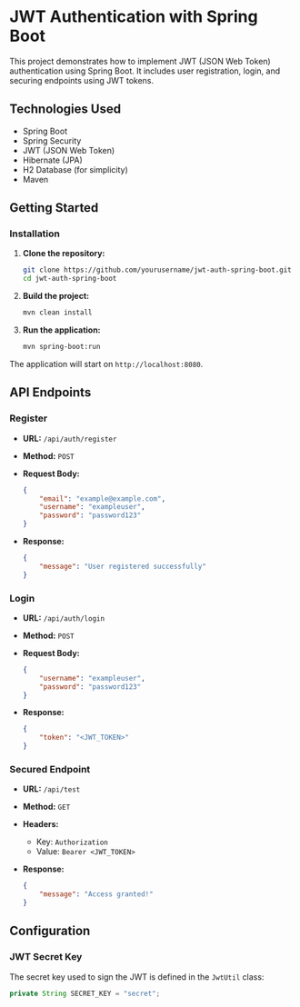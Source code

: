 # JWT Authentication with Spring Boot

This project demonstrates how to implement JWT (JSON Web Token) authentication using Spring Boot. It includes user registration, login, and securing endpoints using JWT tokens.

## Technologies Used

- Spring Boot
- Spring Security
- JWT (JSON Web Token)
- Hibernate (JPA)
- H2 Database (for simplicity)
- Maven

## Getting Started


### Installation

1. **Clone the repository:**

    ```sh
    git clone https://github.com/yourusername/jwt-auth-spring-boot.git
    cd jwt-auth-spring-boot
    ```

2. **Build the project:**

    ```sh
    mvn clean install
    ```

3. **Run the application:**

    ```sh
    mvn spring-boot:run
    ```

The application will start on `http://localhost:8080`.

## API Endpoints

### Register

- **URL:** `/api/auth/register`
- **Method:** `POST`
- **Request Body:**

    ```json
    {
        "email": "example@example.com",
        "username": "exampleuser",
        "password": "password123"
    }
    ```

- **Response:**

    ```json
    {
        "message": "User registered successfully"
    }
    ```

### Login

- **URL:** `/api/auth/login`
- **Method:** `POST`
- **Request Body:**

    ```json
    {
        "username": "exampleuser",
        "password": "password123"
    }
    ```

- **Response:**

    ```json
    {
        "token": "<JWT_TOKEN>"
    }
    ```

### Secured Endpoint

- **URL:** `/api/test`
- **Method:** `GET`
- **Headers:**
    - Key: `Authorization`
    - Value: `Bearer <JWT_TOKEN>`

- **Response:**

    ```json
    {
        "message": "Access granted!"
    }
    ```

## Configuration

### JWT Secret Key

The secret key used to sign the JWT is defined in the `JwtUtil` class:

```java
private String SECRET_KEY = "secret";
